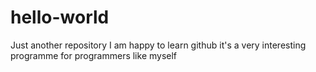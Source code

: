 # hello-world
Just another repository
I am happy to learn github it's a very interesting programme for programmers like myself
